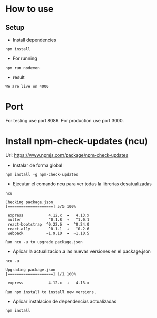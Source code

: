 # How to use

## Setup
- Install dependencies
```
npm install
```
- For running
```
npm run nodemon
```
- result
```
We are live on 4000
```

# Port
For testing use port 8086.
For production use port 3000.

# Install npm-check-updates (ncu)
Url: https://www.npmjs.com/package/npm-check-updates

- Instalar de forma global
```
npm install -g npm-check-updates
```

- Ejecutar el comando  ncu para ver todas la librerias desatualizadas
```
ncu
```

```
Checking package.json
[====================] 5/5 100%
 
 express           4.12.x  →   4.13.x
 multer            ^0.1.8  →   ^1.0.1
 react-bootstrap  ^0.22.6  →  ^0.24.0
 react-a11y        ^0.1.1  →   ^0.2.6
 webpack          ~1.9.10  →  ~1.10.5
 
Run ncu -u to upgrade package.json
```

- Aplicar la actualizacion a las nuevas versiones en el package.json
```
ncu -u
```
```
Upgrading package.json
[====================] 1/1 100%
 
 express           4.12.x  →   4.13.x
 
Run npm install to install new versions.
```

- Aplicar instalacion de dependencias actualizadas
```
npm install
```